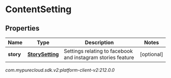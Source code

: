 # ContentSetting


## Properties

| Name | Type | Description | Notes |
| ------------ | ------------- | ------------- | ------------- |
| **story** | [**StorySetting**](StorySetting) | Settings relating to facebook and instagram stories feature |  [optional] |




_com.mypurecloud.sdk.v2:platform-client-v2:212.0.0_
